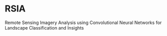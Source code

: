 # RSIA
Remote Sensing Imagery Analysis using Convolutional Neural Networks for Landscape Classification and Insights
